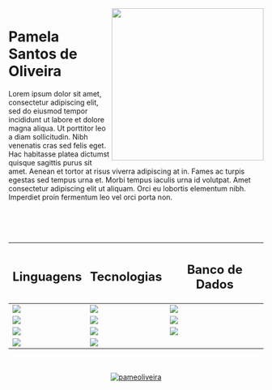 <img src="https://thumbs.gfycat.com/AltruisticIgnorantGreathornedowl-size_restricted.gif" width="300px" align="right">
<p align="left"> 
  <h1> Pamela Santos de Oliveira </h1>
  Lorem ipsum dolor sit amet, consectetur adipiscing elit, sed do eiusmod tempor incididunt ut labore et dolore magna aliqua. Ut porttitor leo a diam sollicitudin. Nibh  venenatis cras sed felis eget. Hac habitasse platea dictumst quisque sagittis purus sit amet. Aenean et tortor at risus viverra adipiscing at in. Fames ac turpis egestas sed   tempus urna et. Morbi tempus iaculis urna id volutpat. Amet consectetur adipiscing elit ut aliquam. Orci eu lobortis elementum nibh. Imperdiet proin fermentum leo vel orci porta non. 
</p>

<br>
<br>
<br>

<div align="center">
  
| <h2 align="center">Linguagens</h2> | <h2 align="center">Tecnologias</h2> | <h2 align="center">Banco de Dados</h2> |
|------------|-------------|----------------|
| <img src="https://img.shields.io/badge/HTML5-E34F26?style=for-the-badge&logo=html5&logoColor=white">          | <img src="https://img.shields.io/badge/Node.js-43853D?style=for-the-badge&logo=node.js&logoColor=white">           | <img src="https://img.shields.io/badge/MongoDB-4EA94B?style=for-the-badge&logo=mongodb&logoColor=white">              |
| <img src="https://img.shields.io/badge/CSS3-1572B6?style=for-the-badge&logo=css3&logoColor=white">          | <img src="https://img.shields.io/badge/Angular-DD0031?style=for-the-badge&logo=angular&logoColor=white">           | <img src="https://img.shields.io/badge/MySQL-00000F?style=for-the-badge&logo=mysql&logoColor=white">              |
| <img src="https://img.shields.io/badge/JavaScript-323330?style=for-the-badge&logo=javascript&logoColor=F7DF1E">          | <img src="https://img.shields.io/badge/Bootstrap-563D7C?style=for-the-badge&logo=bootstrap&logoColor=white">           | <img src="https://img.shields.io/badge/Firebase-F29D0C?style=for-the-badge&logo=firebase&logoColor=white">              |
| <img src="https://img.shields.io/badge/TypeScript-007ACC?style=for-the-badge&logo=typescript&logoColor=white">          | <img src="https://img.shields.io/badge/jQuery-0769AD?style=for-the-badge&logo=jquery&logoColor=white">           |               |
  
 <br>
  
 [![pameoliveira](https://github-readme-stats.vercel.app/api/top-langs/?username=pameoliveira&hide=html&layout=compact&theme=tokyonight)](https://github.com/pameoliveira/)
</div>

